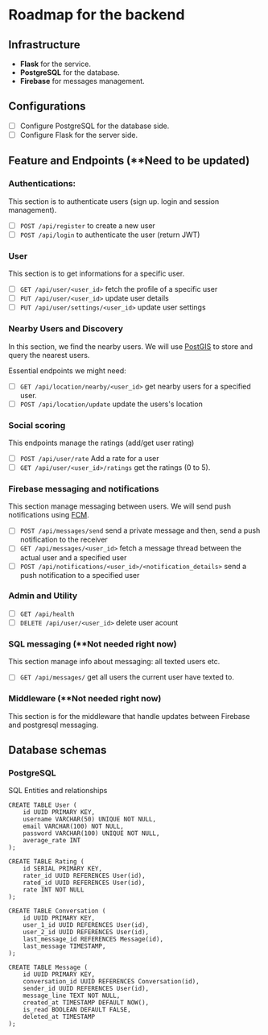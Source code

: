 # Roadmap for the backend
## Infrastructure
- **Flask** for the service.
- **PostgreSQL** for the database.
- **Firebase** for messages management.

## Configurations
- [ ] Configure PostgreSQL for the database side.
- [ ] Configure Flask for the server side.

## Feature and Endpoints (**Need to be updated)
### Authentications:
This section is to authenticate users (sign up. login and session management).
- [ ] `POST /api/register` to create a new user
- [ ] `POST /api/login` to authenticate the user (return JWT)

### User
This section is to get informations for a specific user.
- [ ] `GET /api/user/<user_id>` fetch the profile of a specific user
- [ ] `PUT /api/user/<user_id>` update user details
- [ ] `PUT /api/user/settings/<user_id>` update user settings

### Nearby Users and Discovery
In this section, we find the nearby users. We will use [PostGIS](https://postgis.net/) to store and query the nearest users.

Essential endpoints we might need:
- [ ] `GET /api/location/nearby/<user_id>` get nearby users for a specified user.
- [ ] `POST /api/location/update` update the users's location

### Social scoring
This endpoints manage the ratings (add/get user rating)
- [ ] `POST /api/user/rate` Add a rate for a user
- [ ] `GET /api/user/<user_id>/ratings` get the ratings (0 to 5).

### Firebase messaging and notifications
This section manage messaging between users. We will send push notifications using [FCM](https://firebase.google.com/docs/cloud-messaging).
- [ ] `POST /api/messages/send` send a private message and then, send a push notification to the receiver
- [ ] `GET /api/messages/<user_id>` fetch a message thread between the actual user and a specified user
- [ ] `POST /api/notifications/<user_id>/<notification_details>` send a push notification to a specified user

### Admin and Utility
- [ ] `GET /api/health`
- [ ] `DELETE /api/user/<user_id>` delete user acount

### SQL messaging (**Not needed right now)
This section manage info about messaging: all texted users etc.
- [ ] `GET /api/messages/` get all users the current user have texted to.

### Middleware (**Not needed right now)
This section is for the middleware that handle updates between Firebase and postgresql messaging.

## Database schemas
### PostgreSQL
SQL Entities and relationships
```
CREATE TABLE User (
    id UUID PRIMARY KEY,
    username VARCHAR(50) UNIQUE NOT NULL,
    email VARCHAR(100) NOT NULL,
    password VARCHAR(100) UNIQUE NOT NULL,
    average_rate INT
);

CREATE TABLE Rating (
    id SERIAL PRIMARY KEY,
    rater_id UUID REFERENCES User(id),
    rated_id UUID REFERENCES User(id),
    rate INT NOT NULL
);

CREATE TABLE Conversation (
    id UUID PRIMARY KEY,
    user_1_id UUID REFERENCES User(id),
    user_2_id UUID REFERENCES User(id),
    last_message_id REFERENCES Message(id),
    last_message TIMESTAMP,
);

CREATE TABLE Message (
    id UUID PRIMARY KEY,
    conversation_id UUID REFERENCES Conversation(id),
    sender_id UUID REFERENCES User(id),
    message_line TEXT NOT NULL,
    created_at TIMESTAMP DEFAULT NOW(),
    is_read BOOLEAN DEFAULT FALSE,
    deleted_at TIMESTAMP
);

```
